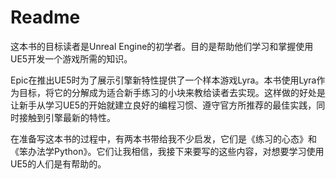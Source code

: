 # Readme

这本书的目标读者是Unreal Engine的初学者。目的是帮助他们学习和掌握使用UE5开发一个游戏所需的知识。

Epic在推出UE5时为了展示引擎新特性提供了一个样本游戏Lyra。本书使用Lyra作为目标，将它的分解成为适合新手练习的小块来教给读者去实现。这样做的好处是让新手从学习UE5的开始就建立良好的编程习惯、遵守官方所推荐的最佳实践，同时接触到引擎最新的特性。

在准备写这本书的过程中，有两本书带给我不少启发，它们是《练习的心态》和《笨办法学Python》。它们让我相信，我接下来要写的这些内容，对想要学习使用UE5的人们是有帮助的。
